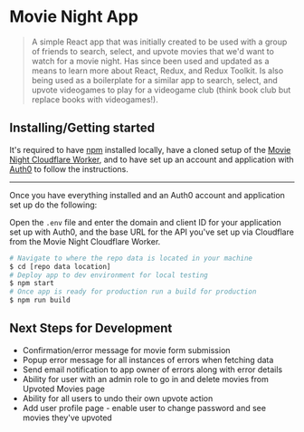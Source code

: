 # Movie Night App

> A simple React app that was initially created to be used with a group of friends to search, select, and upvote movies that we'd want to watch for a movie night. Has since been used and updated as a means to learn more about React, Redux, and Redux Toolkit. Is also being used as a boilerplate for a similar app to search, select, and upvote videogames to play for a videogame club (think book club but replace books with videogames!).

## Installing/Getting started

It's required to have [npm](https://www.npmjs.com/get-npm) installed locally,  have a cloned setup of the [Movie Night Cloudflare Worker](https://github.com/candisuuu/movie-night-api), and to have set up an account and application with [Auth0](https://manage.auth0.com/dashboard/) to follow the instructions.

---

Once you have everything installed and an Auth0 account and application set up do the following:

Open the `.env` file and enter the domain and client ID for your application set up with Auth0, and the base URL for the API you've set up via Cloudflare from the Movie Night Cloudflare Worker.

```sh
# Navigate to where the repo data is located in your machine
$ cd [repo data location]
# Deploy app to dev environment for local testing
$ npm start
# Once app is ready for production run a build for production
$ npm run build
```

## Next Steps for Development
* Confirmation/error message for movie form submission
* Popup error message for all instances of errors when fetching data
* Send email notification to app owner of errors along with error details
* Ability for user with an admin role to go in and delete movies from Upvoted Movies page
* Ability for all users to undo their own upvote action
* Add user profile page - enable user to change password and see movies they've upvoted